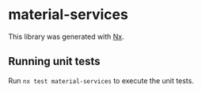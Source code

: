 # material-services

This library was generated with [Nx](https://nx.dev).

## Running unit tests

Run `nx test material-services` to execute the unit tests.
